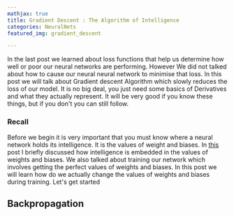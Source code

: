 ```yaml
---
mathjax: true
title: Gradient Descent : The Algorithm of Intelligence
categories: NeuralNets
featured_img: gradient_descent

---
```


In the last post we learned about loss functions that help us determine how well or poor our neural networks are performing. However We did not talked about how to cause our neural neural network to minimise that loss. In this post we will talk about Gradient descent Algorithm which slowly reduces the loss of our model. It is no big deal, you just need some basics of Derivatives and what they actually represent. It will be very good if you know these things, but if you don't you can still follow.

### Recall

Before we begin it is very important that you must know where a neural network holds its intelligence. It is the values of weight and biases. In [this](https://coder3101.github.io/understanding-a-complete-neural-net/) post I briefly discussed how intelligence is embedded in the values of weights and biases. We also talked about training our network which involves getting the perfect values of weights and biases. In this post we will learn how do we actually change the values of weights and biases during training. Let's get started



## Backpropagation

